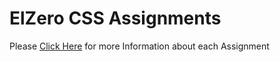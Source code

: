 # ElZero CSS Assignments

Please [Click Here](https://elzero.org/category/assignments/css-assignments/) for more Information about each Assignment
